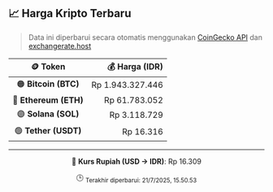 

<!-- HARGA_KRIPTO -->
## 📈 Harga Kripto Terbaru

> Data ini diperbarui secara otomatis menggunakan [CoinGecko API](https://www.coingecko.com/) dan [exchangerate.host](https://exchangerate.host/)

<div align="center">

| 🪙 Token | 💰 Harga (IDR) |
|:------:|---------------:|
| 🟠 **Bitcoin (BTC)**   | Rp 1.943.327.446 |
| 🔵 **Ethereum (ETH)**  | Rp 61.783.052 |
| 🟣 **Solana (SOL)**    | Rp 3.118.729 |
| 🟢 **Tether (USDT)**   | Rp 16.316 |

---

💱 **Kurs Rupiah (USD → IDR)**: Rp 16.309

🕒 <sub>Terakhir diperbarui: 21/7/2025, 15.50.53</sub>

</div>
<!-- /HARGA_KRIPTO -->